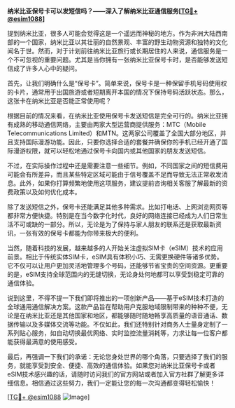 **纳米比亚保号卡可以发短信吗？——深入了解纳米比亚通信服务[[TG💪+ @esim1088](https://t.me/s/esim1088)]**

提到纳米比亚，很多人可能会觉得这是一个遥远而神秘的地方。作为非洲大陆西南部的一个国家，纳米比亚以其壮丽的自然景观、丰富的野生动物资源和独特的文化闻名于世。然而，对于计划前往纳米比亚旅行或长期居住的人来说，通信服务是一个不可忽视的重要问题。尤其是当你拥有一张纳米比亚保号卡时，是否能够发送短信成了许多人心中的疑问。

首先，让我们明确什么是“保号卡”。简单来说，保号卡是一种保留手机号码使用权的卡片，通常用于出国旅游或者短期离开本国的情况下保持号码活跃状态。那么，这张卡在纳米比亚是否能正常使用呢？

根据目前的情况来看，在纳米比亚使用保号卡发送短信是完全可行的。纳米比亚拥有成熟的移动通信网络，主要由两家大型运营商提供服务：MTC（Mobile Telecommunications Limited）和MTN。这两家公司覆盖了全国大部分地区，并且支持国际漫游功能。因此，只要你选择合适的套餐并确保你的手机已经开通了国际漫游权限，就可以轻松地通过保号卡向国内或其他国家的朋友发送短信。

不过，在实际操作过程中还是需要注意一些细节。例如，不同国家之间的短信费用可能会有所差异，而且某些特定区域可能由于信号覆盖不足而导致无法正常收发消息。此外，如果你打算频繁地使用这项服务，建议提前咨询相关客服了解最新的资费政策以及如何优化成本。

除了发送短信之外，保号卡还能满足其他多种需求。比如打电话、上网浏览网页等都非常方便快捷。特别是在当今数字化时代，良好的网络连接已经成为人们日常生活不可或缺的一部分。所以，无论是为了保持与家人朋友的联系还是获取最新资讯，一张有效的保号卡都能为你带来极大的便利。

当然，随着科技的发展，越来越多的人开始关注虚拟SIM卡（eSIM）技术的应用前景。相比于传统实体SIM卡，eSIM具有体积小巧、无需更换硬件等诸多优势。它不仅可以让用户更加灵活地管理多个号码，还能够节省宝贵的空间资源。更重要的是，eSIM支持全球范围内的无缝切换，无论身处何地都可以享受到稳定可靠的通信体验。

说到这里，不得不提一下我们即将推出的一项创新产品——基于eSIM技术打造的全球通用通信解决方案。这款产品旨在帮助用户克服地域限制带来的种种不便，无论是在纳米比亚还是其他国家和地区，都能够随时随地畅享高质量的语音通话、数据传输以及多媒体交流等功能。不仅如此，我们还特别针对商务人士量身定制了一系列贴心服务，如自动切换最优网络、实时监控流量消耗等，力求让每一位客户都能获得最满意的使用感受。

最后，再强调一下我们的承诺：无论您身处世界的哪个角落，只要选择了我们的服务，就能享受到安全、便捷、高效的通信体验。如果您对纳米比亚保号卡或者eSIM技术感兴趣的话，请随时访问我们的官方网站或者加入官方社群了解更多详细信息。相信通过这些努力，我们一定能让您的每一次沟通都变得轻松愉快！

[[TG💪+ @esim1088](https://t.me/s/esim1088) ![Image](https://i.postimg.cc/4NQfJmqS/Snipaste-2025-05-13-00-14-12.png)]